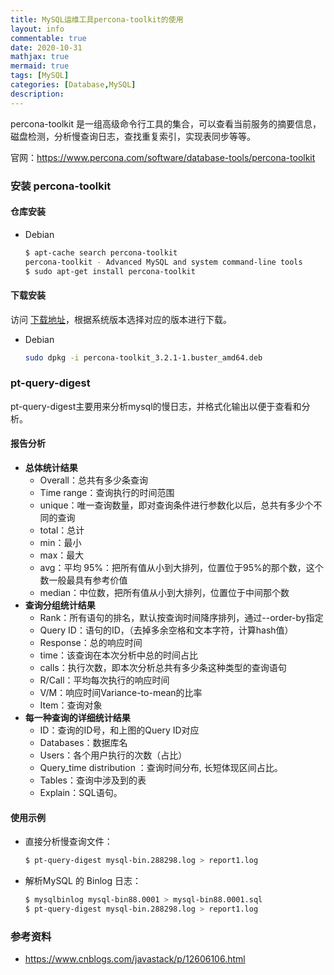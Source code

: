 ```yaml
---
title: MySQL运维工具percona-toolkit的使用
layout: info
commentable: true
date: 2020-10-31
mathjax: true
mermaid: true
tags: [MySQL]
categories: [Database,MySQL]
description: 
---
```


percona-toolkit 是一组高级命令行工具的集合，可以查看当前服务的摘要信息，磁盘检测，分析慢查询日志，查找重复索引，实现表同步等等。

官网：https://www.percona.com/software/database-tools/percona-toolkit

<!--more-->

### 安装 percona-toolkit

#### 仓库安装

- Debian

  ```bash
  $ apt-cache search percona-toolkit
  percona-toolkit - Advanced MySQL and system command-line tools
  $ sudo apt-get install percona-toolkit
  ```

#### 下载安装

访问 [下载地址](https://www.percona.com/downloads/percona-toolkit/LATEST/)，根据系统版本选择对应的版本进行下载。

- Debian

  ```bash
  sudo dpkg -i percona-toolkit_3.2.1-1.buster_amd64.deb
  ```

### pt-query-digest

pt-query-digest主要用来分析mysql的慢日志，并格式化输出以便于查看和分析。

#### 报告分析

- **总体统计结果**
  - Overall：总共有多少条查询 
  - Time range：查询执行的时间范围 
  - unique：唯一查询数量，即对查询条件进行参数化以后，总共有多少个不同的查询 
  - total：总计 
  - min：最小 
  - max：最大 
  - avg：平均 95%：把所有值从小到大排列，位置位于95%的那个数，这个数一般最具有参考价值 
  - median：中位数，把所有值从小到大排列，位置位于中间那个数
- **查询分组统计结果**
  - Rank：所有语句的排名，默认按查询时间降序排列，通过--order-by指定 
  - Query ID：语句的ID，（去掉多余空格和文本字符，计算hash值） 
  - Response：总的响应时间 
  - time：该查询在本次分析中总的时间占比 
  - calls：执行次数，即本次分析总共有多少条这种类型的查询语句 
  - R/Call：平均每次执行的响应时间 
  - V/M：响应时间Variance-to-mean的比率 
  - Item：查询对象
- **每一种查询的详细统计结果**
  - ID：查询的ID号，和上图的Query ID对应 
  - Databases：数据库名 
  - Users：各个用户执行的次数（占比） 
  - Query_time distribution ：查询时间分布, 长短体现区间占比。
  - Tables：查询中涉及到的表 
  - Explain：SQL语句。

#### 使用示例

- 直接分析慢查询文件：

  ```bash
  $ pt-query-digest mysql-bin.288298.log > report1.log
  ```

- 解析MySQL 的 Binlog 日志：

  ```bash
  $ mysqlbinlog mysql-bin88.0001 > mysql-bin88.0001.sql
  $ pt-query-digest mysql-bin.288298.log > report1.log
  ```


### 参考资料

- https://www.cnblogs.com/javastack/p/12606106.html

